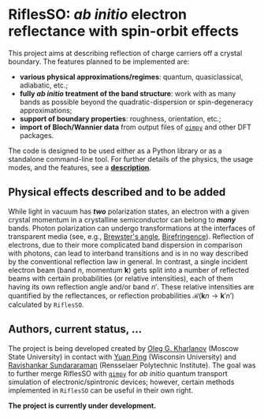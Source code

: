 # RiflesSO: *ab initio* electron reflectance with spin-orbit effects 
This project aims at describing reflection of charge carriers off a crystal boundary. The features planned to be implemented are:
* **various physical approximations/regimes**: quantum, quasiclassical, adiabatic, etc.;
* **fully *ab initio* treatment of the band structure**: work with as many bands as possible beyond the quadratic-dispersion or spin-degeneracy approximations;
* **support of boundary properties**: roughness, orientation, etc.;
* **import of Bloch/Wannier data** from output files of [`qimpy`](https://github.com/shankar1729/qimpy) and other DFT packages.

The code is designed to be used either as a Python library or as a standalone command-line tool. For further details of the physics, the usage modes, and the features, see a [**description**](/docs/riflesso.pdf).


<!--
## Usage: Python library
...

## Usage: Command line
...
-->

## Physical effects described and to be added
While light in vacuum has ***two*** polarization states, an electron with a given crystal momentum in a crystalline semiconductor can belong to ***many*** bands. Photon polarization can undergo transformations at the interfaces of transparent media (see, e.g., [Brewster's angle](https://en.wikipedia.org/wiki/Brewster%27s_angle), [Birefringence](https://en.wikipedia.org/wiki/Birefringence])). Reflection of electrons, due to their more complicated band dispersion in comparison with photons, can lead to interband transitions and is in no way described by the conventional reflection law in general. In contrast, a single incident electron beam (band $n$, momentum $\mathbf{k}$) gets split into a number of reflected beams with certain probabilities (or relative intensities), each of them having its own reflection angle and/or band $n'$. These relative intensities are quantified by the reflectances, or reflection probabilities $\mathcal{R}(\mathbf{k}n \to \mathbf{k}'n')$ calculated by `RiflesSO`.

## Authors, current status, ...

The project is being developed created by [Oleg G. Kharlanov](http://theorphys.phys.msu.ru/en/staff/kharlanov.html) (Moscow State University) in contact with [Yuan Ping](https://directory.engr.wisc.edu/mse/Faculty/Ping_Yuan) (Wisconsin University) and [Ravishankar Sundararaman](https://mse.rpi.edu/people/faculty/ravishankar-sundararaman) (Rensselaer Polytechnic Institute). The goal was to further merge RiflesSO with [`qimpy`](https://github.com/shankar1729/qimpy) for *ab initio* quantum transport simulation of electronic/spintronic devices; however, certain methods implemented in `RiflesSO` can be useful in their own right.

**The project is currently under development.**
